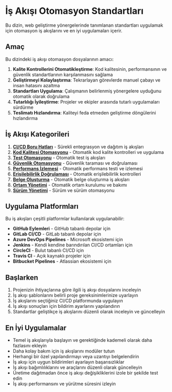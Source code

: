 # İş Akışı Otomasyon Standartları 

Bu dizin, web geliştirme yönergelerinde tanımlanan standartları uygulamak için otomasyon iş akışlarını ve en iyi uygulamaları içerir. 

## Amaç 

Bu dizindeki iş akışı otomasyon dosyalarının amacı: 

1. **Kalite Kontrollerini Otomatikleştirme**: Kod kalitesinin, performansının ve güvenlik standartlarının karşılanmasını sağlama 
2. **Geliştirmeyi Kolaylaştırma**: Tekrarlayan görevlerde manuel çabayı ve insan hatasını azaltma 
3. **Standartları Uygulama**: Çalışmanın belirlenmiş yönergelere uyduğunu otomatik olarak doğrulama 
4. **Tutarlılığı İyileştirme**: Projeler ve ekipler arasında tutarlı uygulamaları sürdürme 
5. **Teslimatı Hızlandırma**: Kaliteyi feda etmeden geliştirme döngülerini hızlandırma 

## İş Akışı Kategorileri 

1. [**CI/CD Boru Hatları**](ci-cd-pipelines.md) - Sürekli entegrasyon ve dağıtım iş akışları 
2. [**Kod Kalitesi Otomasyonu**](code-quality-automation.md) - Otomatik kod kalite kontrolleri ve uygulama 
3. [**Test Otomasyonu**](testing-automation.md) - Otomatik test iş akışları 
4. [**Güvenlik Otomasyonu**](security-automation.md) - Güvenlik taraması ve doğrulaması 
5. [**Performans İzlemesi**](performance-monitoring.md) - Otomatik performans testi ve izlemesi 
6. [**Erişilebilirlik Doğrulaması**](accessibility-validation.md) - Otomatik erişilebilirlik kontrolleri 
7. [**Belge Oluşturma**](documentation-generation.md) - Otomatik belge oluşturma iş akışları 
8. [**Ortam Yönetimi**](environment-management.md) - Otomatik ortam kurulumu ve bakımı 
9. [**Sürüm Yönetimi**](release-management.md) - Sürüm ve sürüm otomasyonu 

## Uygulama Platformları 

Bu iş akışları çeşitli platformlar kullanılarak uygulanabilir: 

- **GitHub Eylemleri** - GitHub tabanlı depolar için 
- **GitLab CI/CD** - GitLab tabanlı depolar için
- **Azure DevOps Pipelines** - Microsoft ekosistemi için
- **Jenkins** - Kendi kendine barındırılan CI/CD ortamları için
- **CircleCI** - Bulut tabanlı CI/CD için
- **Travis CI** - Açık kaynaklı projeler için
- **Bitbucket Pipelines** - Atlassian ekosistemi için

## Başlarken

1. Projenizin ihtiyaçlarına göre ilgili iş akışı dosyalarını inceleyin
2. İş akışı şablonlarını belirli proje gereksinimlerinize uyarlayın
3. İş akışlarını seçtiğiniz CI/CD platformunda uygulayın
4. İş akışı sonuçları için bildirim ayarlarını yapılandırın
5. Standartlar geliştikçe iş akışlarını düzenli olarak inceleyin ve güncelleyin

## En İyi Uygulamalar

- Temel iş akışlarıyla başlayın ve gerektiğinde kademeli olarak daha fazlasını ekleyin
- Daha kolay bakım için iş akışlarını modüler tutun
- Herhangi bir özel yapılandırmayı veya uzantıyı belgelendirin
- İş akışı için uygun bildirimleri ayarlayın başarısızlıklar 
- İş akışı bağımlılıklarını ve araçlarını düzenli olarak güncelleyin 
- Üretime dağıtmadan önce iş akışı değişikliklerini izole bir şekilde test edin 
- İş akışı performansını ve yürütme süresini izleyin